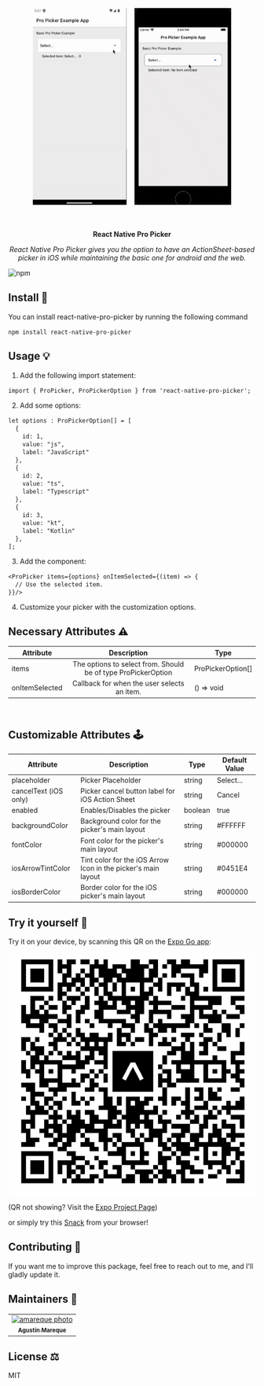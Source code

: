 <div align="center">
    <div style="display: flex; justify-content: center; align-items: center">
      <a href="https://raw.githubusercontent.com/amareque/react-native-pro-picker/main/media/android-example-gif.gif" style="margin-right: 1rem;">
        <img src="https://github.com/amareque/react-native-pro-picker/blob/main/media/android-example-gif.gif?raw=true" alt="Pro Picker Android Gif" height="400"/>
      </a>
      <a href="https://raw.githubusercontent.com/amareque/react-native-pro-picker/main/media/ios-example-gif.gif">
        <img src="https://github.com/amareque/react-native-pro-picker/blob/main/media/ios-example-gif.gif?raw=true" alt="Pro Picker iOS Gif" height="400"/>
      </a>
    </div>
  <br>
  <br>
  <p>
    <b>React Native Pro Picker</b>
  </p>
  <p>
     <i>React Native Pro Picker gives you the option to have an ActionSheet-based picker in iOS while maintaining the basic one for android and the web.</i>
  </p>
</div>

![npm](https://img.shields.io/npm/v/react-native-pro-picker)


## Install 🧰

You can install react-native-pro-picker by running the following command
```
npm install react-native-pro-picker
```

## Usage 💡
1. Add the following import statement:
```
import { ProPicker, ProPickerOption } from 'react-native-pro-picker';
```

2. Add some options:
```
let options : ProPickerOption[] = [
  {
    id: 1,
    value: "js",
    label: "JavaScript"
  },
  {
    id: 2,
    value: "ts",
    label: "Typescript"
  },
  {
    id: 3,
    value: "kt",
    label: "Kotlin"
  },
];

```

3. Add the <ProPicker/> component:
```
<ProPicker items={options} onItemSelected={(item) => {
  // Use the selected item.
}}/>
```

4. Customize your picker with the customization options.


## Necessary Attributes ⚠️

| Attribute      |                          Description                          | Type              | 
|----------------|:-------------------------------------------------------------:|-------------------|
| items          | The options to select from. Should be of type ProPickerOption | ProPickerOption[] |
| onItemSelected |          Callback for when the user selects an item.          | () => void        |

<br>

## Customizable Attributes 🕹️
<table>
   <thead>
      <th>Attribute</th>
      <th>Description</th>
      <th>Type</th>
      <th>Default Value</th>
   </thead>
   <tbody>
      <tr>
         <td>placeholder</td>
         <td>Picker Placeholder</td>
         <td>string</td>
         <td>Select...</td>
      </tr>
      <tr>
         <td>cancelText (iOS only)</td>
         <td>Picker cancel button label for iOS Action Sheet</td>
         <td>string</td>
         <td>Cancel</td>
      </tr>
      <tr>
         <td>enabled</td>
         <td>Enables/Disables the picker</td>
         <td>boolean</td>
         <td>true</td>
      </tr>
      <tr>
         <td>backgroundColor</td>
         <td>Background color for the picker's main layout</td>
         <td>string</td>
         <td>#FFFFFF</td>
      </tr>
      <tr>
         <td>fontColor</td>
         <td>Font color for the picker's main layout</td>
         <td>string</td>
         <td>#000000</td>
      </tr>
      <tr>
         <td>iosArrowTintColor</td>
         <td>Tint color for the iOS Arrow Icon in the picker's main layout</td>
         <td>string</td>
         <td>#0451E4</td>
      </tr>
      <tr>
         <td>iosBorderColor</td>
         <td>Border color for the iOS picker's main layout</td>
         <td>string</td>
         <td>#000000</td>
      </tr>
   </tbody>
</table>

## Try it yourself 📱
Try it on your device, by scanning this QR on the [Expo Go app](https://expo.dev/client):

[![Expo QR](https://github.com/amareque/react-native-pro-picker/blob/main/media/example-app-expo-qr.png?raw=true)](https://github.com/amareque/react-native-pro-picker/blob/master/media/example-app-expo-qr.png?raw=true)

(QR not showing? Visit the [Expo Project Page](https://expo.dev/@amareque/pro-picker-example-app?serviceType=classic&distribution=expo-go))

or simply try this [Snack](https://snack.expo.dev/@amareque/pro-picker-example-snack) from your browser!

## Contributing 🍰

If you want me to improve this package, feel free to reach out to me, and I'll gladly update it.

## Maintainers 👷
<table>
<tr>
<td align="center">
    <a href="https://www.linkedin.com/in/amareque">
    <img src="https://en.gravatar.com/userimage/208965080/af20dc5f241dac7e06eee9f9f0ffa3e2?size=512" width="100px;" alt="amareque photo"/>
    <br/>
        <sub>
            <b>Agustin Mareque</b>
        </sub>
    </a>
    <br/>
</td>
</tr>
</table>

## License ⚖️
MIT
